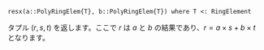 ```
resx(a::PolyRingElem{T}, b::PolyRingElem{T}) where T <: RingElement
```

タプル $(r, s, t)$ を返します。ここで $r$ は $a$ と $b$ の結果であり、$r = a\times s + b\times t$ となります。
